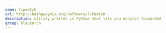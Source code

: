 ```yaml
---
name: tcpwatch
url: http://hathawaymix.org/Software/TCPWatch
description: utility written in Python that lets you monitor forwarded TCP connections or HTTP proxy connections. URL : http://hathawaymix.org/Software/TCPWatch Groups : blackarch blackarch-networking
group: blackarch
---
```

